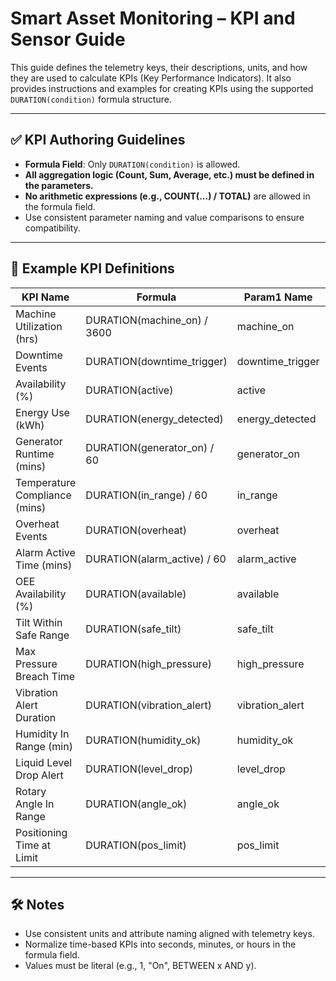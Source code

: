 # Smart Asset Monitoring – KPI and Sensor Guide

This guide defines the telemetry keys, their descriptions, units, and how they are used to calculate KPIs (Key Performance Indicators). It also provides instructions and examples for creating KPIs using the supported `DURATION(condition)` formula structure.

---

## ✅ KPI Authoring Guidelines

- **Formula Field**: Only `DURATION(condition)` is allowed.
- **All aggregation logic (Count, Sum, Average, etc.) must be defined in the parameters.**
- **No arithmetic expressions (e.g., COUNT(...) / TOTAL)** are allowed in the formula field.
- Use consistent parameter naming and value comparisons to ensure compatibility.

---

## 🧮 Example KPI Definitions

| KPI Name                      | Formula                      | Param1 Name     | Operation | Attribute        | Comparison   | Value           |
|------------------------------|------------------------------|------------------|-----------|------------------|--------------|-----------------|
| Machine Utilization (hrs)    | DURATION(machine_on) / 3600  | machine_on       | Count     | machine_status   | ==           | "Running"       |
| Downtime Events              | DURATION(downtime_trigger)   | downtime_trigger | Count     | machine_status   | ==           | "Stopped"       |
| Availability (%)             | DURATION(active)             | active           | Count     | utilization_status| ==          | 1               |
| Energy Use (kWh)             | DURATION(energy_detected)    | energy_detected  | Sum       | energy_kWh       | >            | 0               |
| Generator Runtime (mins)     | DURATION(generator_on) / 60  | generator_on     | Count     | generator_status | ==           | "On"            |
| Temperature Compliance (mins)| DURATION(in_range) / 60      | in_range         | Count     | temp             | BETWEEN      | -1 AND 5        |
| Overheat Events              | DURATION(overheat)           | overheat         | Count     | temp             | >            | 10              |
| Alarm Active Time (mins)     | DURATION(alarm_active) / 60  | alarm_active     | Count     | alarm_status     | ==           | "Active"        |
| OEE Availability (%)         | DURATION(available)          | available        | Count     | machine_status   | ==           | "Running"       |
| Tilt Within Safe Range       | DURATION(safe_tilt)          | safe_tilt        | Count     | tilt             | BETWEEN      | -10 AND 10      |
| Max Pressure Breach Time     | DURATION(high_pressure)      | high_pressure    | Count     | pressure         | >            | 75              |
| Vibration Alert Duration     | DURATION(vibration_alert)    | vibration_alert  | Count     | vibration         | >           | 1.0             |
| Humidity In Range (min)      | DURATION(humidity_ok)        | humidity_ok      | Count     | RH                | BETWEEN     | 40 AND 60       |
| Liquid Level Drop Alert      | DURATION(level_drop)         | level_drop       | Count     | level             | <           | 20              |
| Rotary Angle In Range        | DURATION(angle_ok)           | angle_ok         | Count     | position          | BETWEEN     | 30 AND 120      |
| Positioning Time at Limit    | DURATION(pos_limit)          | pos_limit        | Count     | position          | >           | 90              |

---

## 🛠 Notes

- Use consistent units and attribute naming aligned with telemetry keys.
- Normalize time-based KPIs into seconds, minutes, or hours in the formula field.
- Values must be literal (e.g., 1, "On", BETWEEN x AND y).

